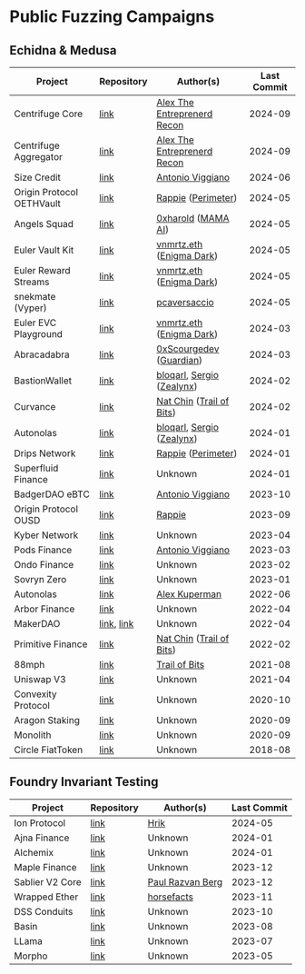 # Public Fuzzing Campaigns

## Echidna & Medusa
| Project                   | Repository                                                                                                                                           | Author(s)                                                                                                                                | Last Commit |
| ------------------------- | ---------------------------------------------------------------------------------------------------------------------------------------------------- | ---------------------------------------------------------------------------------------------------------------------------------------- | ----------- |
| Centrifuge Core                      | [link](https://github.com/centrifuge/liquidity-pools/tree/main/test/recon-core)                                                                        | [Alex The Entreprenerd](https://x.com/GalloDaSballo) [Recon](https://x.com/getreconxyz)                                                                                     | 2024-09     |
| Centrifuge Aggregator                      | [link](https://github.com/centrifuge/liquidity-pools/tree/main/test/recon-aggregator)                                                                        | [Alex The Entreprenerd](https://x.com/GalloDaSballo) [Recon](https://x.com/getreconxyz)                                                                                     | 2024-09     |
| Size Credit                      | [link](https://github.com/SizeCredit/size-solidity/tree/main/test/invariants)                                                                        | [Antonio Viggiano](https://twitter.com/agfviggiano)                                                                                      | 2024-06     |
| Origin Protocol OETHVault | [link](https://github.com/perimetersec/origin-oeth-fuzzing)                                                                                          | [Rappie](https://twitter.com/rappie_eth) ([Perimeter](https://twitter.com/perimeter_sec))                                                | 2024-05     |
| Angels Squad              | [link](https://github.com/xluckydegen/launchpad-contracts/tree/main/contracts/echidna)                                                               | [0xharold](https://x.com/haraslub) ([MAMA AI](https://themama.ai))                                                                       | 2024-05     |
| Euler Vault Kit           | [link](https://github.com/euler-xyz/euler-vault-kit/tree/master/test/invariants)                                                                     | [vnmrtz.eth](https://x.com/vn_martinez_) ([Enigma Dark](https://x.com/EnigmadarkLabs))                                                   | 2024-05     |
| Euler Reward Streams      | [link](https://github.com/euler-xyz/reward-streams/tree/master/test/invariants)                                                                      | [vnmrtz.eth](https://x.com/vn_martinez_) ([Enigma Dark](https://x.com/EnigmadarkLabs))                                                   | 2024-05     |
| snekmate (Vyper)          | [link](https://github.com/pcaversaccio/snekmate/tree/modules/test/tokens/echidna)                                                                    | [pcaversaccio](https://twitter.com/pcaversaccio)                                                                                         | 2024-05     |
| Euler EVC Playground      | [link](https://github.com/euler-xyz/evc-playground/tree/master/test/invariants)                                                                      | [vnmrtz.eth](https://x.com/vn_martinez_) ([Enigma Dark](https://x.com/EnigmadarkLabs))                                                   | 2024-03     |
| Abracadabra               | [link](https://github.com/Abracadabra-money/abracadabra-money-contracts/tree/0e717e73662b840bb77eba196bd86d405decb154/test/fuzzing)                  | [0xScourgedev](https://twitter.com/0xScourgedev) ([Guardian](https://twitter.com/GuardianAudits))                                        | 2024-03     |
| BastionWallet             | [link](https://github.com/ZealynxSecurity/BastionWallet/tree/main/src/echidna)                                                                       | [bloqarl](https://twitter.com/TheBlockChainer), [Sergio](https://twitter.com/Seecoalba) ([Zealynx](https://twitter.com/ZealynxSecurity)) | 2024-02     |
| Curvance                  | [link](https://github.com/curvance/Curvance-CantinaCompetition/tree/develop/tests/fuzzing)                                                           | [Nat Chin](https://twitter.com/0xicingdeath) ([Trail of Bits](https://twitter.com/trailofbits))                                          | 2024-02     |
| Autonolas                 | [link](https://github.com/ZealynxSecurity/Autonolas/tree/master/src/Echidna)                                                                         | [bloqarl](https://twitter.com/TheBlockChainer), [Sergio](https://twitter.com/Seecoalba) ([Zealynx](https://twitter.com/ZealynxSecurity)) | 2024-01     |
| Drips Network             | [link](https://github.com/perimetersec/drips-fuzzing)                                                                                                | [Rappie](https://twitter.com/rappie_eth) ([Perimeter](https://twitter.com/perimeter_sec))                                                | 2024-01     |
| Superfluid Finance        | [link](https://github.com/superfluid-finance/protocol-monorepo/tree/dev/packages/hot-fuzz)                                                           | Unknown                                                                                                                                  | 2024-01     |
| BadgerDAO eBTC            | [link](https://github.com/ebtc-protocol/ebtc/tree/main/packages/contracts/contracts/TestContracts/invariants)                                        | [Antonio Viggiano](https://twitter.com/agfviggiano)                                                                                      | 2023-10     |
| Origin Protocol OUSD<br>  | [link](https://github.com/OriginProtocol/origin-dollar/tree/master/contracts/contracts/echidna)                                                      | [Rappie](https://twitter.com/rappie_eth)                                                                                                 | 2023-09     |
| Kyber Network             | [link](https://github.com/KyberNetwork/ks-elastic-sc/tree/main/contracts/echidna)                                                                    | Unknown                                                                                                                                  | 2023-04     |
| Pods Finance              | [link](https://github.com/pods-finance/yield-contracts/tree/main/test/invariants)                                                                    | [Antonio Viggiano](https://twitter.com/agfviggiano)                                                                                      | 2023-03     |
| Ondo Finance              | [link](https://github.com/ondoprotocol/tokenized-funds/tree/main/contracts/echidna)                                                                  | Unknown                                                                                                                                  | 2023-02     |
| Sovryn Zero               | [link](https://github.com/DistributedCollective/zero/tree/main/packages/contracts/contracts/TestContracts)                                           | Unknown                                                                                                                                  | 2023-01     |
| Autonolas                 | [link](https://github.com/valory-xyz/autonolas-governance/tree/main/audits/internal/analysis/fuzzing/VotingEscrow)                                   | [Alex Kuperman](https://twitter.com/kupermind)                                                                                           | 2022-06     |
| Arbor Finance             | [link](https://github.com/alwaysbegrowing/arbor-contracts/tree/main/contracts/echidna)                                                               | Unknown                                                                                                                                  | 2022-04     |
| MakerDAO                  | [link](https://github.com/makerdao/dss-vest/tree/master/echidna), [link](https://github.com/makerdao/optimism-dai-bridge/tree/master/contracts/test) | Unknown                                                                                                                                  | 2022-04     |
| Primitive Finance         | [link](https://github.com/primitivefinance/rmm-core/tree/main/contracts/crytic)                                                                      | [Nat Chin](https://twitter.com/0xicingdeath) ([Trail of Bits](https://twitter.com/trailofbits))                                          | 2022-02     |
| 88mph                     | [link](https://github.com/88mphapp/88mph-contracts/tree/v3/contracts/echidna)                                                                        | [Trail of Bits](https://twitter.com/trailofbits)                                                                                         | 2021-08     |
| Uniswap V3                | [link](https://github.com/Uniswap/v3-core/tree/main/contracts/test)                                                                                  | Unknown                                                                                                                                  | 2021-04     |
| Convexity Protocol        | [link](https://github.com/opynfinance/ConvexityProtocol/tree/dev/contracts/echidna)                                                                  | Unknown                                                                                                                                  | 2020-10     |
| Aragon Staking            | [link](https://github.com/aragon/staking/tree/82bf54a3e11ec4e50d470d66048a2dd3154f940b/packages/protocol/contracts/test/lib)                         | Unknown                                                                                                                                  | 2020-09     |
| Monolith                  | [link](https://github.com/tokencard/contracts/tree/master/tools/echidna)                                                                             | Unknown                                                                                                                                  | 2020-09     |
| Circle FiatToken          | [link](https://github.com/circlefin/stablecoin-evm/tree/master/echidna_tests)                                                                        | Unknown                                                                                                                                  | 2018-08     |

## Foundry Invariant Testing
| Project         | Repository                                                                                    | Author(s)                                         | Last Commit |
| --------------- | --------------------------------------------------------------------------------------------- | ------------------------------------------------- | ----------- |
| Ion Protocol    | [link](https://github.com/Ion-Protocol/ion-protocol/tree/master/test/invariant/IonPool)       | [Hrik](https://x.com/HrikBho)                     | 2024-05     |
| Ajna Finance    | [link](https://github.com/ajna-finance/ajna-core/tree/master/tests/forge/invariants)          | Unknown                                           | 2024-01     |
| Alchemix        | [link](https://github.com/alchemix-finance/v2-foundry/tree/master/src/test)                   | Unknown                                           | 2024-01     |
| Maple Finance   | [link](https://github.com/maple-labs/maple-core-v2/tree/main/tests/invariants)                | Unknown                                           | 2023-12     |
| Sablier V2 Core | [link](https://github.com/sablier-labs/v2-core/tree/main/test/invariant)                      | [Paul Razvan Berg](https://twitter.com/PaulRBerg) | 2023-12     |
| Wrapped Ether   | [link](https://github.com/horsefacts/weth-invariant-testing/tree/main)                        | [horsefacts](https://twitter.com/eth_call)        | 2023-11     |
| DSS Conduits    | [link](https://github.com/makerdao/dss-conduits/tree/master/test/arranger-conduit/invariants) | Unknown                                           | 2023-10     |
| Basin           | [link](https://github.com/BeanstalkFarms/Basin/tree/master/test/invariant)                    | Unknown                                           | 2023-08     |
| LLama           | [link](https://github.com/llamaxyz/llama/tree/main/test/invariants)                           | Unknown                                           | 2023-07     |
| Morpho          | [link](https://github.com/morpho-org/morpho-data-structures/tree/main/test)                   | Unknown                                           | 2023-05     |
